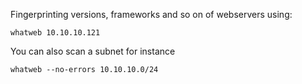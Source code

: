 Fingerprinting versions, frameworks and so on of webservers using:
```
whatweb 10.10.10.121
```

You can also scan a subnet for instance
```
whatweb --no-errors 10.10.10.0/24
```